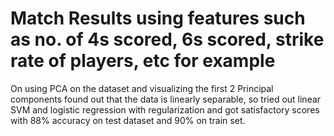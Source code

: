 # Match Results using features such as no. of 4s scored, 6s scored, strike rate of players, etc for example

On using PCA on the dataset and visualizing the first 2 Principal components found out that the data is linearly separable, so tried out linear SVM and logistic regression with regularization and got satisfactory scores with 88% accuracy on test dataset and 90% on train set.
